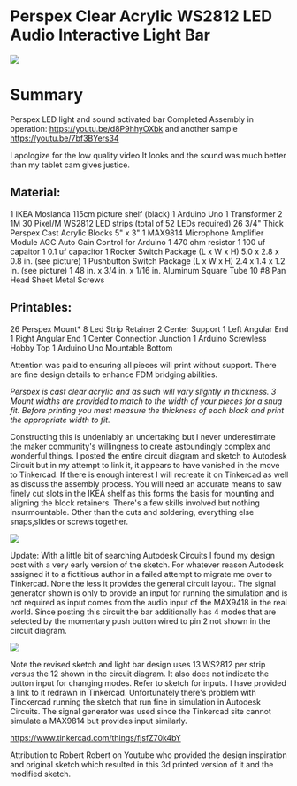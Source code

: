 # Perspex Clear Acrylic WS2812 LED Audio Interactive Light Bar

![](https://i.imgur.com/hv7E1IH.jpg)

# **Summary**
Perspex LED light and sound activated bar
Completed Assembly in operation:
https://youtu.be/d8P9hhyOXbk
and another sample
https://youtu.be/7bf3BYers34

I apologize for the low quality video.It looks and the sound was much better than my tablet cam gives justice.

## Material:

1 IKEA Moslanda 115cm picture shelf (black)
1 Arduino Uno
1 Transformer
2 1M 30 Pixel/M WS2812 LED strips (total of 52 LEDs required)
26 3/4" Thick Perspex Cast Acrylic Blocks 5" x 3"
1 MAX9814 Microphone Amplifier Module AGC Auto Gain Control for Arduino
1 470 ohm resistor
1 100 uf capaitor
1 0.1 uf capacitor
1 Rocker Switch Package (L x W x H) 5.0 x 2.8 x 0.8 in. (see picture)
1 Pushbutton Switch Package (L x W x H) 2.4 x 1.4 x 1.2 in. (see picture)
1 48 in. x 3/4 in. x 1/16 in. Aluminum Square Tube
10 #8 Pan Head Sheet Metal Screws

## Printables:

26 Perspex Mount*
8 Led Strip Retainer
2 Center Support
1 Left Angular End
1 Right Angular End
1 Center Connection Junction
1 Arduino Screwless Hobby Top
1 Arduino Uno Mountable Bottom

Attention was paid to ensuring all pieces will print without support. There are fine design details to enhance FDM bridging abilities.

*Perspex is cast clear acrylic and as such will vary slightly in thickness. 3 Mount widths are provided to match to the width of your pieces for a snug fit. Before printing you must measure the thickness of each block and print the appropriate width to fit.*

Constructing this is undeniably an undertaking but I never underestimate the maker community's willingness to create astoundingly complex and wonderful things. I posted the entire circuit diagram and sketch to Autodesk Circuit but in my attempt to link it, it appears to have vanished in the move to Tinkercad. If there is enough interest I will recreate it on Tinkercad as well as discuss the assembly process. You will need an accurate means to saw finely cut slots in the IKEA shelf as this forms the basis for mounting and aligning the block retainers. There's a few skills involved but nothing insurmountable. Other than the cuts and soldering, everything else snaps,slides or screws together.

![](https://i.imgur.com/TQzWDdj.jpg)

Update: With a little bit of searching Autodesk Circuits I found my design post with a very early version of the sketch. For whatever reason Autodesk assigned it to a fictitious author in a failed attempt to migrate me over to Tinkercad. None the less it provides the general circuit layout. The signal generator shown is only to provide an input for running the simulation and is not required as input comes from the audio input of the MAX9418 in the real world. Since posting this circuit the bar additionally has 4 modes that are selected by the momentary push button wired to pin 2 not shown in the circuit diagram.

![](https://i.imgur.com/ulEBNEC.jpg)

Note the revised sketch and light bar design uses 13 WS2812 per strip versus the 12 shown in the circuit diagram. It also does not indicate the button input for changing modes. Refer to sketch for inputs. I have provided a link to it redrawn in Tinkercad. Unfortunately there's problem with Tinckercad running the sketch that run fine in simulation in Autodesk Circuits. The signal generator was used since the Tinkercad site cannot simulate a MAX9814 but provides input similarly.

https://www.tinkercad.com/things/fjsfZ70k4bY

Attribution to Robert Robert on Youtube who provided the design inspiration and original sketch which resulted in this 3d printed version of it and the modified sketch.
